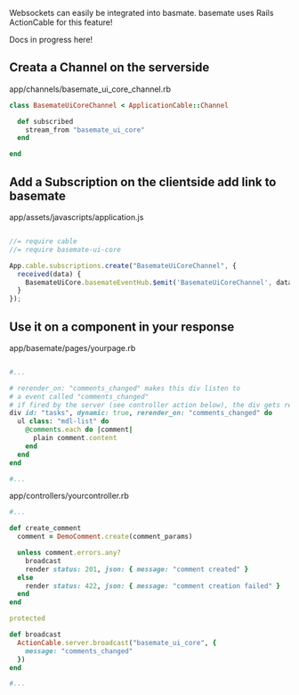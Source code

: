 Websockets can easily be integrated into basmate. basemate uses Rails ActionCable
for this feature!

Docs in progress here!

## Creata a Channel on the serverside

app/channels/basemate_ui_core_channel.rb

```ruby
class BasemateUiCoreChannel < ApplicationCable::Channel

  def subscribed
    stream_from "basemate_ui_core"
  end

end

```

## Add a Subscription on the clientside add link to basemate

app/assets/javascripts/application.js

```javascript

//= require cable
//= require basemate-ui-core

App.cable.subscriptions.create("BasemateUiCoreChannel", {
  received(data) {
    BasemateUiCore.basemateEventHub.$emit('BasemateUiCoreChannel', data)
  }
});

```

## Use it on a component in your response

app/basemate/pages/yourpage.rb

```ruby

#...

# rerender_on: "comments_changed" makes this div listen to
# a event called "comments_changed"
# if fired by the server (see controller action below), the div gets rerendered
div id: "tasks", dynamic: true, rerender_on: "comments_changed" do
  ul class: "mdl-list" do
    @comments.each do |comment|
      plain comment.content
    end
  end
end

#...

```


app/controllers/yourcontroller.rb


```ruby
#...

def create_comment
  comment = DemoComment.create(comment_params)

  unless comment.errors.any?
    broadcast
    render status: 201, json: { message: "comment created" }
  else
    render status: 422, json: { message: "comment creation failed" }
  end
end

protected

def broadcast
  ActionCable.server.broadcast("basemate_ui_core", {
    message: "comments_changed"
  })
end

#...
```
